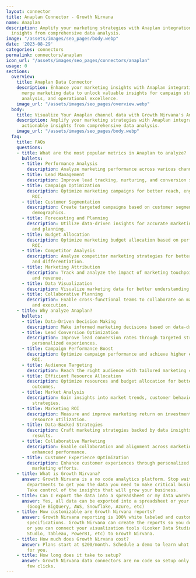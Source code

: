 ```yaml
---
layout: connector
title: Anaplan Connector - Growth Nirvana
name: Anaplan
description: Amplify your marketing strategies with Anaplan integration. Gain actionable
  insights from comprehensive data analysis.
image: "/assets/images/seo_pages/body.webp"
date: '2023-08-29'
categories: connectors
permalink: connectors/anaplan
icon_url: "/assets/images/seo_pages/connectors/anaplan"
usage: 0
sections:
  overview:
    title: Anaplan Data Connector
    description: Enhance your marketing insights with Anaplan integration. Seamlessly
      merge marketing data to unlock valuable insights for campaign strategies, lead
      analysis, and operational excellence.
    image_url: "/assets/images/seo_pages/overview.webp"
  body:
    title: Visualize Your Anaplan channel data with Growth Nirvana's Anaplan Connector
    description: Amplify your marketing strategies with Anaplan integration. Gain
      actionable insights from comprehensive data analysis.
    image_url: "/assets/images/seo_pages/body.webp"
  faq:
    title: FAQs
    questions:
    - title: What are the most popular metrics in Anaplan to analyze?
      bullets:
      - title: Performance Analysis
        description: Analyze marketing performance across various channels and campaigns.
      - title: Lead Management
        description: Improve lead tracking, nurturing, and conversion strategies.
      - title: Campaign Optimization
        description: Optimize marketing campaigns for better reach, engagement, and
          ROI.
      - title: Customer Segmentation
        description: Create targeted campaigns based on customer segmentation and
          demographics.
      - title: Forecasting and Planning
        description: Utilize data-driven insights for accurate marketing forecasting
          and planning.
      - title: Budget Allocation
        description: Optimize marketing budget allocation based on performance and
          ROI.
      - title: Competitor Analysis
        description: Analyze competitor marketing strategies for better positioning
          and differentiation.
      - title: Marketing Attribution
        description: Track and analyze the impact of marketing touchpoints on conversion
          and revenue.
      - title: Data Visualization
        description: Visualize marketing data for better understanding and decision-making.
      - title: Collaborative Planning
        description: Enable cross-functional teams to collaborate on marketing planning
          and execution.
    - title: Why analyze Anaplan?
      bullets:
      - title: Data-Driven Decision Making
        description: Make informed marketing decisions based on data-driven insights.
      - title: Lead Conversion Optimization
        description: Improve lead conversion rates through targeted strategies and
          personalized experiences.
      - title: Campaign Performance Boost
        description: Optimize campaign performance and achieve higher engagement and
          ROI.
      - title: Audience Targeting
        description: Reach the right audience with tailored marketing campaigns.
      - title: Efficient Resource Allocation
        description: Optimize resources and budget allocation for better marketing
          outcomes.
      - title: Market Analysis
        description: Gain insights into market trends, customer behavior, and competitor
          strategies.
      - title: Marketing ROI
        description: Measure and improve marketing return on investment for better
          resource utilization.
      - title: Data-Backed Strategies
        description: Craft marketing strategies backed by data insights for improved
          results.
      - title: Collaborative Marketing
        description: Enable collaboration and alignment across marketing teams for
          enhanced performance.
      - title: Customer Experience Optimization
        description: Enhance customer experiences through personalized and targeted
          marketing efforts.
    - title: What is Growth Nirvana?
      answer: Growth Nirvana is a no code analytics platform. Stop waiting for other
        departments to get you the data you need to make critical business decisions.
        Take control of the insights that will grow your business.
    - title: Can I export the data into a spreadsheet or my data warehouse?
      answer: Yes, all data can be exported into a spreadsheet or your data warehouse
        (Google BigQuery, AWS, Snowflake, Azure, etc)
    - title: How customizable are Growth Nirvana reports?
      answer: Growth Nirvana reporting is 100% white labeled and customized to your
        specifications. Growth Nirvana can create the reports so you don’t have to
        or you can connect your visualization tools (Looker Data Studio/Google Data
        Studio, Tableau, PowerBI, etc) to Growth Nirvana.
    - title: How much does Growth Nirvana cost?
      answer: Plans start at $200/month. Schedule a demo to learn what plan is best
        for you.
    - title: How long does it take to setup?
      answer: Growth Nirvana data connectors are no code so setup only requires a
        few clicks.
---
```

